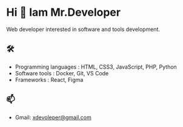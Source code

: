# Hi 👋 Iam Mr.Developer
Web developer interested in software and tools development.

## 🛠 
- Programming languages : HTML, CSS3, JavaScript, PHP, Python 
- Software tools        : Docker, Git, VS Code
- Frameworks            : React, Figma

## 📫 
- Gmail: xdevoleper@gmail.com